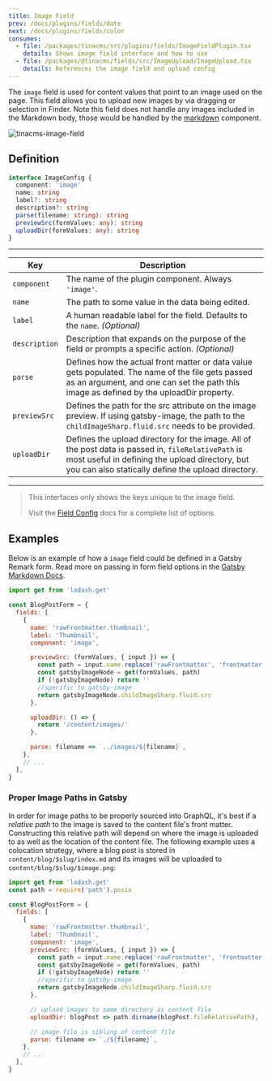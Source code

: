 ```yaml
---
title: Image Field
prev: /docs/plugins/fields/date
next: /docs/plugins/fields/color
consumes:
  - file: /packages/tinacms/src/plugins/fields/ImageFieldPlugin.tsx
    details: Shows image field interface and how to use
  - file: /packages/@tinacms/fields/src/ImageUpload/ImageUpload.tsx
    details: References the image field and upload config
---
```


The `image` field is used for content values that point to an image used on the page. This field allows you to upload new images by via dragging or selection in Finder. Note this field does not handle any images included in the Markdown body, those would be handled by the [markdown](/docs/plugins/fields/markdown) component.

![tinacms-image-field](/img/fields/image.png)

## Definition

```typescript
interface ImageConfig {
  component: 'image'
  name: string
  label?: string
  description?: string
  parse(filename: string): string
  previewSrc(formValues: any): string
  uploadDir(formValues: any): string
}
```

---

| Key           | Description                                                                                                                                                                                                 |
| ------------- | ----------------------------------------------------------------------------------------------------------------------------------------------------------------------------------------------------------- |
| `component`   | The name of the plugin component. Always `'image'`.                                                                                                                                                         |
| `name`        | The path to some value in the data being edited.                                                                                                                                                            |
| `label`       | A human readable label for the field. Defaults to the `name`. _(Optional)_                                                                                                                                  |
| `description` | Description that expands on the purpose of the field or prompts a specific action. _(Optional)_                                                                                                             |
| `parse`       | Defines how the actual front matter or data value gets populated. The name of the file gets passed as an argument, and one can set the path this image as defined by the uploadDir property.                |
| `previewSrc`  | Defines the path for the src attribute on the image preview. If using gatsby-image, the path to the `childImageSharp.fluid.src` needs to be provided.                                                       |
| `uploadDir`   | Defines the upload directory for the image. All of the post data is passed in, `fileRelativePath` is most useful in defining the upload directory, but you can also statically define the upload directory. |

---

> This interfaces only shows the keys unique to the image field.
>
> Visit the [Field Config](/docs/plugins/fields) docs for a complete list of options.

## Examples

Below is an example of how a `image` field could be defined in a Gatsby Remark form. Read more on passing in form field options in the [Gatsby Markdown Docs](/docs/gatsby/markdown#customizing-remark-forms).

```javascript
import get from 'lodash.get'

const BlogPostForm = {
  fields: [
    {
      name: 'rawFrontmatter.thumbnail',
      label: 'Thumbnail',
      component: 'image',

      previewSrc: (formValues, { input }) => {
        const path = input.name.replace('rawFrontmatter', 'frontmatter')
        const gatsbyImageNode = get(formValues, path)
        if (!gatsbyImageNode) return ''
        //specific to gatsby-image
        return gatsbyImageNode.childImageSharp.fluid.src
      },

      uploadDir: () => {
        return '/content/images/'
      },

      parse: filename => `../images/${filename}`,
    },
    // ...
  ],
}
```

### Proper Image Paths in Gatsby

In order for image paths to be properly sourced into GraphQL, it's best if a _relative path_ to the image is saved to the content file's front matter. Constructing this relative path will depend on where the image is uploaded to as well as the location of the content file. The following example uses a colocation strategy, where a blog post is stored in `content/blog/$slug/index.md` and its images will be uploaded to `content/blog/$slug/$image.png`:

```javascript
import get from 'lodash.get'
const path = require('path').posix

const BlogPostForm = {
  fields: [
    {
      name: 'rawFrontmatter.thumbnail',
      label: 'Thumbnail',
      component: 'image',
      previewSrc: (formValues, { input }) => {
        const path = input.name.replace('rawFrontmatter', 'frontmatter')
        const gatsbyImageNode = get(formValues, path)
        if (!gatsbyImageNode) return ''
        //specific to gatsby-image
        return gatsbyImageNode.childImageSharp.fluid.src
      },

      // upload images to same directory as content file
      uploadDir: blogPost => path.dirname(blogPost.fileRelativePath),

      // image file is sibling of content file
      parse: filename => `./${filename}`,
    },
    // ...
  ],
}
```
